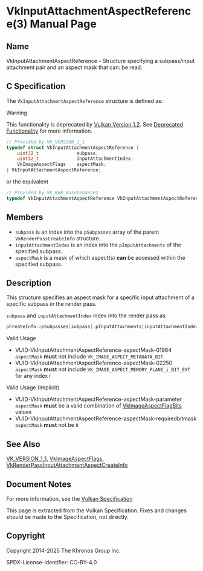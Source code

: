 # VkInputAttachmentAspectReference(3) Manual Page

## Name

VkInputAttachmentAspectReference - Structure specifying a subpass/input attachment pair and an aspect mask that can: be read.



## [](#_c_specification)C Specification

The `VkInputAttachmentAspectReference` structure is defined as:

Warning

This functionality is deprecated by [Vulkan Version 1.2](#versions-1.2). See [Deprecated Functionality](#deprecation-renderpass2) for more information.

```c++
// Provided by VK_VERSION_1_1
typedef struct VkInputAttachmentAspectReference {
    uint32_t              subpass;
    uint32_t              inputAttachmentIndex;
    VkImageAspectFlags    aspectMask;
} VkInputAttachmentAspectReference;
```

or the equivalent

```c++
// Provided by VK_KHR_maintenance2
typedef VkInputAttachmentAspectReference VkInputAttachmentAspectReferenceKHR;
```

## [](#_members)Members

- `subpass` is an index into the `pSubpasses` array of the parent `VkRenderPassCreateInfo` structure.
- `inputAttachmentIndex` is an index into the `pInputAttachments` of the specified subpass.
- `aspectMask` is a mask of which aspect(s) **can** be accessed within the specified subpass.

## [](#_description)Description

This structure specifies an aspect mask for a specific input attachment of a specific subpass in the render pass.

`subpass` and `inputAttachmentIndex` index into the render pass as:

```c
pCreateInfo->pSubpasses[subpass].pInputAttachments[inputAttachmentIndex]
```

Valid Usage

- [](#VUID-VkInputAttachmentAspectReference-aspectMask-01964)VUID-VkInputAttachmentAspectReference-aspectMask-01964  
  `aspectMask` **must** not include `VK_IMAGE_ASPECT_METADATA_BIT`
- [](#VUID-VkInputAttachmentAspectReference-aspectMask-02250)VUID-VkInputAttachmentAspectReference-aspectMask-02250  
  `aspectMask` **must** not include `VK_IMAGE_ASPECT_MEMORY_PLANE_i_BIT_EXT` for any index *i*

Valid Usage (Implicit)

- [](#VUID-VkInputAttachmentAspectReference-aspectMask-parameter)VUID-VkInputAttachmentAspectReference-aspectMask-parameter  
  `aspectMask` **must** be a valid combination of [VkImageAspectFlagBits](https://registry.khronos.org/vulkan/specs/latest/man/html/VkImageAspectFlagBits.html) values
- [](#VUID-VkInputAttachmentAspectReference-aspectMask-requiredbitmask)VUID-VkInputAttachmentAspectReference-aspectMask-requiredbitmask  
  `aspectMask` **must** not be `0`

## [](#_see_also)See Also

[VK\_VERSION\_1\_1](https://registry.khronos.org/vulkan/specs/latest/man/html/VK_VERSION_1_1.html), [VkImageAspectFlags](https://registry.khronos.org/vulkan/specs/latest/man/html/VkImageAspectFlags.html), [VkRenderPassInputAttachmentAspectCreateInfo](https://registry.khronos.org/vulkan/specs/latest/man/html/VkRenderPassInputAttachmentAspectCreateInfo.html)

## [](#_document_notes)Document Notes

For more information, see the [Vulkan Specification](https://registry.khronos.org/vulkan/specs/latest/html/vkspec.html#VkInputAttachmentAspectReference)

This page is extracted from the Vulkan Specification. Fixes and changes should be made to the Specification, not directly.

## [](#_copyright)Copyright

Copyright 2014-2025 The Khronos Group Inc.

SPDX-License-Identifier: CC-BY-4.0